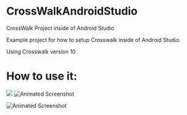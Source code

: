 CrossWalkAndroidStudio
======================

CrossWalk Project inside of Android Studio

Example project for how to setup Crosswalk inside of Android Studio.

Using Crosswalk version 10

How to use it:
======================
![](https://github.com/wanghaogithub720/CrossWalkAndroidStudio/raw/master/snapshoot/android-studio-project-structure.png)
![Animated Screenshot](https://raw.githubusercontent.com/bfeher/BFPaperTabBarController/master/BFPaperTabBarControllerDemo.gif "Animated Screenshot")

![Animated Screenshot](http://www.baidu.com/img/bdlog.gif "Animated Screenshot")
